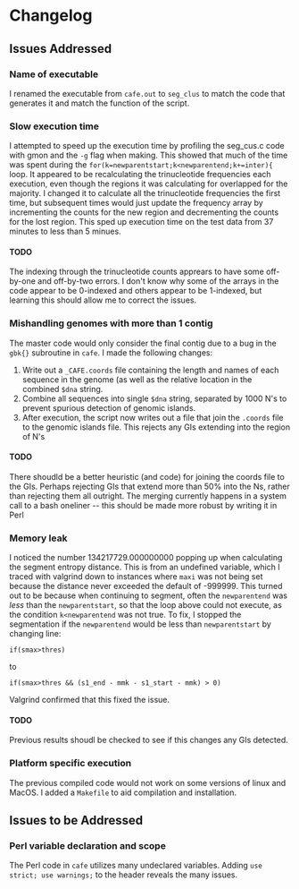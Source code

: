# Changelog

## Issues Addressed
### Name of executable
I renamed the executable from `cafe.out` to `seg_clus` to match the code that generates it and match the function of the script.
### Slow execution time
I attempted to speed up the execution time by profiling the seg_cus.c code with gmon and the `-g` flag when making.  This showed that much of the time was spent during the `for(k=newparentstart;k<newparentend;k+=inter){` loop.  It appeared to be recalculating the trinucleotide frequencies each execution, even though the regions it was calculating for overlapped for the majority.  I changed it to calculate all the trinucleotide frequencies the first time, but subsequent times would just update the frequency array by incrementing the counts for the new region and decrementing the counts for the lost region.  This sped up execution time on the test data from 37 minutes to less than 5 minues.

#### TODO
The indexing through the trinucleotide counts apprears to have some off-by-one and off-by-two errors.  I don't know why some of the arrays in the code appear to be 0-indexed and others appear to be 1-indexed, but learning this should allow me to correct the issues.
### Mishandling genomes with more than 1 contig
The master code would only consider the final contig due to a bug in the `gbk{}` subroutine in `cafe`.  I made the following changes:

1) Write out a `_CAFE.coords` file containing the length and names of each sequence in the genome (as well as the relative location in the combined `$dna` string.
2) Combine all sequences into single `$dna` string, separated by 1000 N's to prevent spurious detection of genomic islands.
3) After execution, the script now writes out a file that join the `.coords` file to the genomic islands file.  This rejects any GIs extending into the region of N's

#### TODO
There shoudld be a better heuristic (and code) for joining the coords file to the GIs.  Perhaps rejecting GIs that extend more than 50% into the Ns, rather than rejecting them all outright. The merging currently happens in a system call to a bash oneliner -- this should be made more robust by writing it in Perl

### Memory leak
I noticed the number 134217729.000000000 popping up when calculating the segment entropy distance.  This is from an undefined variable, which I traced with valgrind down to instances where `maxi` was not being set because the distance never exceeded the default of -999999.  This turned out to be because when continuing to segment, often the `newparentend` was _less_ than the `newparentstart`, so that the loop above could not execute, as the condition `k<newparentend` was not true. To fix, I stopped the segmentation if the `newparentend` would be  less than `newparentstart` by changing line:
```
if(smax>thres)
```
to
```
if(smax>thres && (s1_end - mmk - s1_start - mmk) > 0)
```
Valgrind confirmed that this fixed the issue.

#### TODO
Previous results shoudl be checked to see if this changes any GIs detected.

### Platform specific execution
The previous compiled code would not work on some versions of linux and MacOS.  I added a `Makefile` to aid compilation and installation.

## Issues to be Addressed
### Perl variable declaration and scope
The Perl code in `cafe` utilizes many undeclared variables.  Adding `use strict; use warnings;` to the header reveals the many issues.
